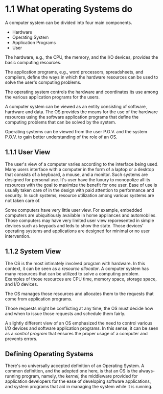 # 1.1 What operating Systems do
A computer system can be divided into four main components.
* Hardware
* Operating System
* Application Programs
* User

The hardware, e.g., the CPU, the memory, and the I/O devices, provides the basic computing resources. 

The application programs, e.g., word processors, spreadsheets, and compilers, define the ways in which the hardware resources can be used to solve the user's computing problems.

The operating system controls the hardware and coordinates its use among the various application programs for the users.

A computer system can be viewed as an entity consisting of software, hardware and data. The OS provides the means for the use of the hardware resources using the software application programs that define the computing problems that can be solved by the system.

Operating systems can be viewed from the user P.O.V. and the system P.O.V. to gain better understanding of the role of an OS.

## 1.1.1 User View
The user's view of a computer varies according to the interface being used. Many users interface with a computer in the form of a laptop or a desktop that consists of a keyboard, a mouse, and a monitor. Such systems are designed for personal use. It's user have the luxury to monopolize all its resources with the goal to maximize the benefit for one user. Ease of use is usually taken care of in the design with paid attention to performance and security. In such systems, resource utilization among various systems are not taken care of.

Some computers have very little user view. For example, embedded computers are ubiquitiously available in home appliances and automobiles. Those computers may have very limited user view reporesented in simple devices such as keypads and leds to show the state. Those devices' operating systems and applications are designed for minimal or no user intervention. 

## 1.1.2 System View
The OS is the most intimately involved program with hardware. In this context, it can be seen as a _resource allocator_. A computer system has many resources that can be utilized to solve a computing problem. Examples of those resources are CPU time, memory space, storage space, and I/O devices. 

The OS manages those resources and allocates them to the requests that come from application programs. 

Those requests might be conflicting at any time, the OS must decide how and when to issue those requests and schedule them fairly. 

A slightly different view of an OS emphasized the need to control various I/O devices and software application programs. In this sense, it can be seen as a _control program_ that ensures the proper usage of a computer and prevents errors.

## Defining Operating Systems
There's no universally accepted definition of an Operating System. A common definition, and the adopted one here, is that an OS is the always-running program, namely, the _kernel_, the middleware provided for application developers for the  ease of developing software applications, and system programs that aid in managing the system while it is running.